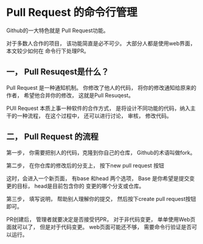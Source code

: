 # Pull Request 的命令行管理

   Github的一大特色就是 Pull Request功能。
   
   对于多数人合作的项目， 该功能简直是必不可少。 大部分人都是使用web界面， 本文较少如何在
   命令行下处理PR。
   
   
## 一， Pull Resuqest是什么？
  
   Pull Request 是一种通知机制。 你修改了他人的代码，  将你的修改通知给原来的作者， 希望他合并你的修改，
   这就是Pull Resuqest。
   
   PUll Request 本质上事一种软件的合作方式， 是将设计不同功能的代码，纳入主干的一种流程， 在这个过程中，
   还可以进行讨论， 审核， 修改代码。
   
   
## 二， Pull Request 的流程
  
   第一步， 你需要把别人的代码，克隆到你自己的仓库， Github的术语叫做fork。
   
   第二步， 在你仓库的修改后的分支上， 按下new pull  request 按钮
   
   这时，会进入一个新页面， 有base 和head 两个选项， Base 是你希望是提交变更的目标， head是目前包含你的
   变更的哪个分支或仓库。
   
   第三步，  填写说明， 帮助别人理解你的提交，  然后按下create pull request按钮即可。
   
   
   PR创建后， 管理者就要决定是否接受钙PR， 对于非代码变更， 单单使用Web页面就可以了， 但是对于代码变更。
    web页面可能还不够， 需要命令行验证是否可以运行。
    
    